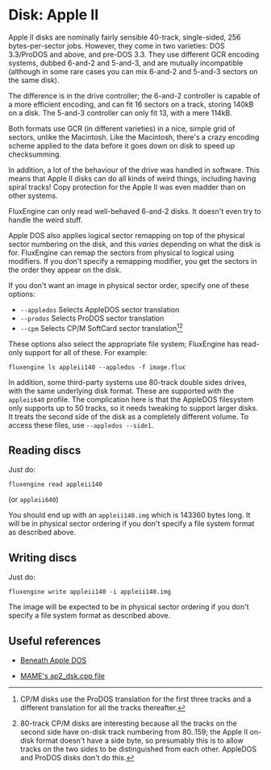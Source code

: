 Disk: Apple II
==============

Apple II disks are nominally fairly sensible 40-track, single-sided, 256
bytes-per-sector jobs. However, they come in two varieties: DOS 3.3/ProDOS and
above, and pre-DOS 3.3. They use different GCR encoding systems, dubbed
6-and-2 and 5-and-3, and are mutually incompatible (although in some rare
cases you can mix 6-and-2 and 5-and-3 sectors on the same disk).

The difference is in the drive controller; the 6-and-2 controller is capable
of a more efficient encoding, and can fit 16 sectors on a track, storing
140kB on a disk. The 5-and-3 controller can only fit 13, with a mere 114kB.

Both formats use GCR (in different varieties) in a nice, simple grid of
sectors, unlike the Macintosh. Like the Macintosh, there's a crazy encoding
scheme applied to the data before it goes down on disk to speed up
checksumming.

In addition, a lot of the behaviour of the drive was handled in software.
This means that Apple II disks can do all kinds of weird things, including
having spiral tracks! Copy protection for the Apple II was even madder than
on other systems.

FluxEngine can only read well-behaved 6-and-2 disks. It doesn't even try to
handle the weird stuff.

Apple DOS also applies logical sector remapping on top of the physical sector
numbering on the disk, and this _varies_ depending on what the disk is for.
FluxEngine can remap the sectors from physical to logical using modifiers.  If
you don't specify a remapping modifier, you get the sectors in the order they
appear on the disk.

If you don't want an image in physical sector order, specify one of these options:

  - `--appledos` Selects AppleDOS sector translation
  - `--prodos` Selects ProDOS sector translation
  - `--cpm` Selects CP/M SoftCard sector translation[^1][^2]

These options also select the appropriate file system; FluxEngine has read-only
support for all of these. For example:

```
fluxengine ls appleii140 --appledos -f image.flux
```

In addition, some third-party systems use 80-track double sides drives, with
the same underlying disk format. These are supported with the `appleii640`
profile. The complication here is that the AppleDOS filesystem only supports up
to 50 tracks, so it needs tweaking to support larger disks. It treats the
second side of the disk as a completely different volume. To access these
files, use `--appledos --side1`.

[^1]: CP/M disks use the ProDOS translation for the first three tracks and a
    different translation for all the tracks thereafter.

[^2]: 80-track CP/M disks are interesting because all the tracks on the second
    side have on-disk track numbering from 80..159; the Apple II on-disk format
    doesn't have a side byte, so presumably this is to allow tracks on the two
    sides to be distinguished from each other. AppleDOS and ProDOS disks don't
    do this.

Reading discs
-------------

Just do:

```
fluxengine read appleii140
```

(or `appleii640`)

You should end up with an `appleii140.img` which is 143360 bytes long. It will
be in physical sector ordering if you don't specify a file system format as
described above.

Writing discs
-------------

Just do:
```
fluxengine write appleii140 -i appleii140.img
```

The image will be expected to be in physical sector ordering if you don't
specify a file system format as described above.

Useful references
-----------------

  - [Beneath Apple DOS](https://fabiensanglard.net/fd_proxy/prince_of_persia/Beneath%20Apple%20DOS.pdf)

  - [MAME's ap2_dsk.cpp file](https://github.com/mamedev/mame/blob/4263a71e64377db11392c458b580c5ae83556bc7/src/lib/formats/ap2_dsk.cpp)
